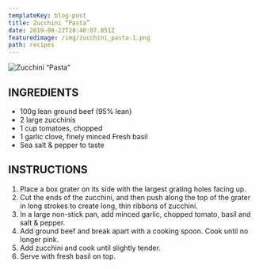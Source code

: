 ```yaml
---
templateKey: blog-post
title: Zucchini “Pasta”
date: 2019-08-22T20:40:07.851Z
featuredimage: /img/zucchini_pasta-1.png
path: recipes
---
```

![Zucchini “Pasta”](/img/zucchini_pasta-1.png)

## INGREDIENTS

* 100g lean ground beef (95% lean)
* 2 large zucchinis
* 1 cup tomatoes, chopped
* 1 garlic clove, finely minced Fresh basil
* Sea salt & pepper to taste

## INSTRUCTIONS  

1. Place a box grater on its side with the largest grating holes facing up.
2. Cut the ends of the zucchini, and then push along the top of the grater in long strokes to create long, thin ribbons of zucchini.
3. In a large non-stick pan, add minced garlic, chopped tomato, basil and salt & pepper.
4. Add ground beef and break apart with a cooking spoon. Cook until no longer pink.
5. Add zucchini and cook until slightly tender.
6. Serve with fresh basil on top.
